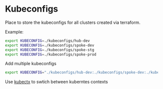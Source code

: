 # Kubeconfigs

Place to store the kubeconfigs for all clusters created via terraform.

Example:

```sh
export KUBECONFIG=./kubeconfigs/hub-dev
export KUBECONFIG=./kubeconfigs/spoke-dev
export KUBECONFIG=./kubeconfigs/spoke-stg
export KUBECONFIG=./kubeconfigs/spoke-prod
```

Add multiple kubeconfigs

```sh
export KUBECONFIG="./kubeconfigs/hub-dev:./kubeconfigs/spoke-dev:./kubeconfigs/spoke-stg:./kubeconfigs/spoke-prod"
```

Use [kubectx](https://github.com/ahmetb/kubectx) to swtich between kuberntes contexts
